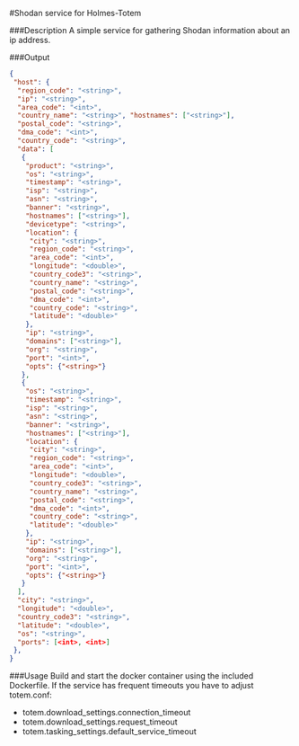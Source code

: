 #Shodan service for Holmes-Totem

###Description
A simple service for gathering Shodan information about an ip address.

###Output
```json
{
 "host": {
  "region_code": "<string>",
  "ip": "<string>",
  "area_code": "<int>",
  "country_name": "<string>", "hostnames": ["<string>"],
  "postal_code": "<string>",
  "dma_code": "<int>",
  "country_code": "<string>",
  "data": [
   {
    "product": "<string>",
    "os": "<string>",
    "timestamp": "<string>",
    "isp": "<string>",
    "asn": "<string>",
    "banner": "<string>",
    "hostnames": ["<string>"],
    "devicetype": "<string>",
    "location": {
     "city": "<string>",
     "region_code": "<string>",
     "area_code": "<int>",
     "longitude": "<double>",
     "country_code3": "<string>",
     "country_name": "<string>",
     "postal_code": "<string>",
     "dma_code": "<int>",
     "country_code": "<string>",
     "latitude": "<double>"
    },
    "ip": "<string>",
    "domains": ["<string>"],
    "org": "<string>",
    "port": "<int>",
    "opts": {"<string>"}
   },
   {
    "os": "<string>",
    "timestamp": "<string>",
    "isp": "<string>",
    "asn": "<string>",
    "banner": "<string>",
    "hostnames": ["<string>"],
    "location": {
     "city": "<string>",
     "region_code": "<string>",
     "area_code": "<int>",
     "longitude": "<double>",
     "country_code3": "<string>",
     "country_name": "<string>",
     "postal_code": "<string>",
     "dma_code": "<int>",
     "country_code": "<string>",
     "latitude": "<double>"
    },
    "ip": "<string>",
    "domains": ["<string>"],
    "org": "<string>",
    "port": "<int>",
    "opts": {"<string>"}
   }
  ],
  "city": "<string>",
  "longitude": "<double>",
  "country_code3": "<string>",
  "latitude": "<double>",
  "os": "<string>",
  "ports": [<int>, <int>]
 },
}
```

###Usage
Build and start the docker container using the included Dockerfile.
If the service has frequent timeouts you have to adjust totem.conf:
+ totem.download_settings.connection_timeout
+ totem.download_settings.request_timeout
+ totem.tasking_settings.default_service_timeout
